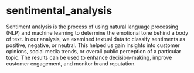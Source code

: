 # sentimental_analysis
Sentiment analysis is the process of using natural language processing (NLP) and machine learning to determine the emotional tone behind a body of text. In our analysis, we examined textual data to classify sentiments as positive, negative, or neutral. This helped us gain insights into customer opinions, social media trends, or overall public perception of a particular topic. The results can be used to enhance decision-making, improve customer engagement, and monitor brand reputation.

